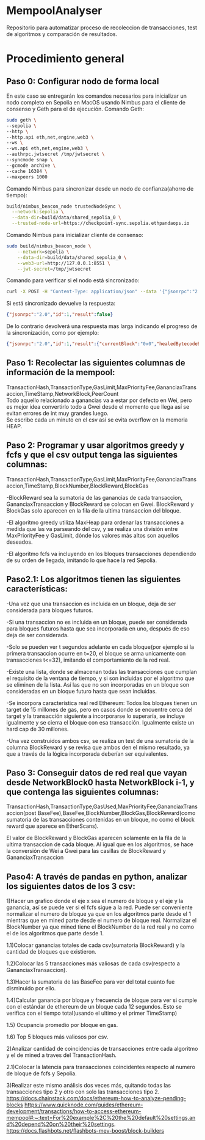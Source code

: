 # MempoolAnalyser
Repositorio para automatizar proceso de recoleccion de transacciones, test de algoritmos y comparación de resultados. <br>
# Procedimiento general
## Paso 0: Configurar nodo de forma local 
En este caso se entregarán los comandos necesarios para inicializar un nodo completo en Sepolia en MacOS usando Nimbus para el cliente de consenso y Geth para el de ejecución.
Comando Geth:
```bash
sudo geth \
--sepolia \
--http \
--http.api eth,net,engine,web3 \
--ws \
--ws.api eth,net,engine,web3 \
--authrpc.jwtsecret /tmp/jwtsecret \
--syncmode snap \
--gcmode archive \
--cache 16384 \
--maxpeers 1000
```
Comando Nimbus para sincronizar desde un nodo de confianza(ahorro de tiempo):
```bash
build/nimbus_beacon_node trustedNodeSync \
  --network:sepolia \
  --data-dir=build/data/shared_sepolia_0 \
  --trusted-node-url=https://checkpoint-sync.sepolia.ethpandaops.io
```
Comando Nimbus para inicializar cliente de consenso:
```bash
sudo build/nimbus_beacon_node \
    --network=sepolia \
    --data-dir=build/data/shared_sepolia_0 \
    --web3-url=http://127.0.0.1:8551 \
    --jwt-secret=/tmp/jwtsecret
```
Comando para verificar si el nodo está sincronizado:
```bash
curl -X POST -H "Content-Type: application/json" --data '{"jsonrpc":"2.0","method":"eth_syncing","params":[],"id":1}' http://localhost:8545
```
Si está sincronizado devuelve la respuesta:
```JSON
{"jsonrpc":"2.0","id":1,"result":false}
```

De lo contrario devolverá una respuesta mas larga indicando el progreso de la sincronización, como por ejemplo:
```JSON
{"jsonrpc":"2.0","id":1,"result":{"currentBlock":"0x0","healedBytecodeBytes":"0x0","healedBytecodes":"0x0","healedTrienodeBytes":"0x0","healedTrienodes":"0x0","healingBytecode":"0x0","healingTrienodes":"0x0","highestBlock":"0x0","startingBlock":"0x0","syncedAccountBytes":"0x0","syncedAccounts":"0x0","syncedBytecodeBytes":"0x0","syncedBytecodes":"0x0","syncedStorage":"0x0","syncedStorageBytes":"0x0","txIndexFinishedBlocks":"0x0","txIndexRemainingBlocks":"0x1"}}
```

## Paso 1: Recolectar las siguientes columnas de información de la mempool:
TransactionHash,TransactionType,GasLimit,MaxPriorityFee,GananciaxTransaccion,TimeStamp,NetworkBlock,PeerCount <br> 
Todo aquello relacionado a ganancias va a estar por defecto en Wei, pero es mejor idea convertirlo todo a Gwei desde el momento que llega así se evitan errores de int muy grandes luego. <br>
Se escribe cada un minuto en el csv así se evita overflow en la memoria HEAP.<br>

## Paso 2: Programar y usar algoritmos greedy y fcfs y que el csv output tenga las siguientes columnas:
TransactionHash,TransactionType,GasLimit,MaxPriorityFee,GananciaxTransaccion,TimeStamp,BlockNumber,BlockReward,BlockGas <br>

-BlockReward sea la sumatoria de las ganancias de cada transaccion, GananciaxTransaccion y BlockReward se colocan en Gwei. BlockReward y
BlockGas solo aparecen en la fila de la ultima transaccion del bloque.<br>

-El algoritmo greedy utiliza MaxHeap para ordenar las transacciones a medida que las va parseando del csv, y se realiza una división entre MaxPriorityFee y GasLimit, dónde los valores más altos son aquellos deseados.<br>

-El algoritmo fcfs va incluyendo en los bloques transacciones dependiendo de su orden de llegada, imitando lo que hace la red Sepolia.<br>

## Paso2.1: Los algoritmos tienen las siguientes características:

-Una vez que una transaccion es incluida en un bloque, deja de ser considerada para
bloques futuros.<br>

-Si una transaccion no es incluida en un bloque, puede ser considerada para bloques
futuros hasta que sea incorporada en uno, después de eso deja de ser considerada.<br>

-Solo se pueden ver t segundos adelante en cada bloque(por ejemplo si la primera
transaccion ocurre en t=20, el bloque se arma unicamente con transacciones
t<=32), imitando el comportamiento de la red real.<br>

-Existe una lista, donde se almacenan todas las transacciones que cumplan el requisito de la ventana de tiempo, y si son incluidas por el
algoritmo que se eliminen de la lista. Así las que no son incorporadas en un bloque son
consideradas en un bloque futuro hasta que sean incluidas.<br>

-Se incorpora característica real red Ethereum: Todos los bloques tienen un target de 15
millones de gas, pero en casos donde se encuentre cerca del target y la transacción
siguiente a incorporarse lo superaría, se incluye igualmente y se cierra el bloque con esa
transacción. Igualmente existe un hard cap de 30 millones.<br>

-Una vez construidos ambos csv, se realiza un test de una sumatoria de la columna BlockReward y
se revisa que ambos den el mismo resultado, ya que a través de la lógica incorporada
deberían ser equivalentes.<br>

## Paso 3: Conseguir datos de red real que vayan desde NetworkBlock0 hasta NetworkBlock i-1, y que contenga las siguientes columnas:
TransactionHash,TransactionType,GasUsed,MaxPriorityFee,GananciaxTransaccion(post
BaseFee),BaseFee,BlockNumber,BlockGas,BlockReward(como sumatoria de las
transacciones contenidas en un bloque, no como el block reward que aparece en
EtherScans). <br>

El valor de BlockReward y BlockGas aparecen solamente en la fila de la
ultima transaccion de cada bloque. Al igual que en los algoritmos, se hace la conversión de Wei a Gwei para las casillas de BlockReward y GananciaxTransaccion

## Paso4: A través de pandas en python, analizar los siguientes datos de los 3 csv:

1)Hacer un grafico donde el eje x sea el numero de bloque y el eje y la ganancia, así se
puede ver si el fcfs sigue a la red. Puede ser conveniente normalizar el numero de bloque
ya que en los algoritmos parte desde el 1 mientras que en mined parte desde el numero de
bloque real. 
Normalizar el BlockNumber ya que mined tiene el BlockNumber de la red real y no como el de los algoritmos que parte desde 1.<br>

1.1)Colocar ganancias totales de cada csv(sumatoria BlockReward) y la cantidad de
bloques que existieron.<br>

1.2)Colocar las 5 transacciones más valiosas de cada csv(respecto a
GananciaxTransaccion).<br>

1.3)Hacer la sumatoria de las BaseFee para ver del total cuanto fue disminuido por ello.<br>

1.4)Calcular ganancia por bloque y frecuencia de bloque para ver si cumple con el estándar de ethereum de un bloque cada 12 segundos. Esto se verifica con el tiempo total(usando el ultimo y el primer TimeStamp)<br>

1.5) Ocupancia promedio por bloque en gas.<br>

1.6) Top 5 bloques más valiosos por csv.<br>

2)Analizar cantidad de coincidencias de transacciones entre cada algoritmo y el de mined
a traves del TransactionHash.<br>

2.1)Colocar la latencia para transacciones coincidentes respecto al numero de bloque de
fcfs y Sepolia. <br>

3)Realizar este mismo análisis dos veces más, quitando todas las transacciones tipo 2 y
otro con solo las transacciones tipo 2.
https://docs.chainstack.com/docs/ethereum-how-to-analyze-pending-blocks
https://www.quicknode.com/guides/ethereum-development/transactions/how-to-access-ethereum-mempool#:~:text=For%20example%2C%20the%20default%20settings,and%20depend%20on%20their%20settings.
https://docs.flashbots.net/flashbots-mev-boost/block-builders
